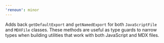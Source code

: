 ```yaml
---
'renoun': minor
---
```


Adds back `getDefaultExport` and `getNamedExport` for both `JavaScriptFile` and `MDXFile` classes. These methods are useful as type guards to narrow types when building utilities that work with both JavaScript and MDX files.
